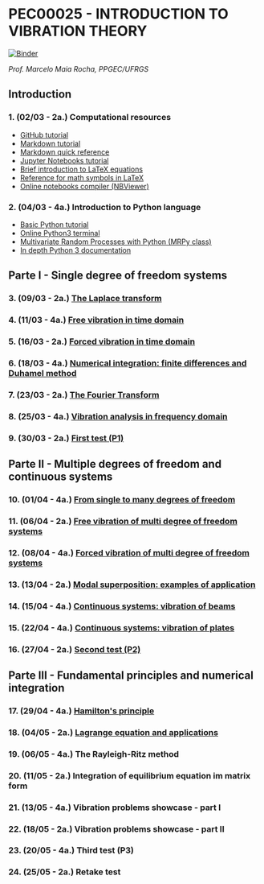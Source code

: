 #  PEC00025 - INTRODUCTION TO VIBRATION THEORY

[![Binder](https://mybinder.org/badge_logo.svg)](https://mybinder.org/v2/gh/mmaiarocha/PEC00025/master)

_Prof. Marcelo Maia Rocha, PPGEC/UFRGS_


## Introduction

### 1. (02/03 - 2a.) Computational resources

* [GitHub tutorial](https://guides.github.com/activities/hello-world/)
* [Markdown tutorial](https://www.markdowntutorial.com/)
* [Markdown quick reference](https://en.support.wordpress.com/markdown-quick-reference/)
* [Jupyter Notebooks tutorial](https://www.dataquest.io/blog/jupyter-notebook-tutorial/)
* [Brief introduction to LaTeX equations](https://www.latex-tutorial.com/tutorials/amsmath/) 
* [Reference for math symbols in LaTeX](https://www.latex-tutorial.com/symbols/math-symbols/)
* [Online notebooks compiler (NBViewer)](https://nbviewer.jupyter.org/)

### 2. (04/03 - 4a.) Introduction to Python language

* [Basic Python tutorial](https://www.learnpython.org/)
* [Online Python3 terminal](https://www.pythonanywhere.com/try-ipython/)
* [Multivariate Random Processes with Python (MRPy class)](https://nbviewer.jupyter.org/github/mmaiarocha/MRPy/blob/master/MRPy_Notebook.ipynb?flush_cache=true)
* [In depth Python 3 documentation](https://docs.python.org/3.7/)


## Parte I - Single degree of freedom systems


### 3. (09/03 - 2a.) [The Laplace transform](https://nbviewer.jupyter.org/github/mmaiarocha/PEC00025/blob/master/Class_03_LaplaceTransform.ipynb?flushcache=true)

### 4. (11/03 - 4a.) [Free vibration in time domain](https://nbviewer.jupyter.org/github/mmaiarocha/PEC00025/blob/master/Class_04_FreeTimeDomain.ipynb?flushcache=true)

### 5. (16/03 - 2a.) [Forced vibration in time domain](https://nbviewer.jupyter.org/github/mmaiarocha/PEC00025/blob/master/Class_05_ForcedTimeDomain.ipynb?flushcache=true)

### 6. (18/03 - 4a.) [Numerical integration: finite differences and Duhamel method](https://nbviewer.jupyter.org/github/mmaiarocha/PEC00025/blob/master/Class_06_NumericalIntegration.ipynb?flushcache=true)

### 7. (23/03 - 2a.) [The Fourier Transform](https://nbviewer.jupyter.org/github/mmaiarocha/PEC00025/blob/master/Class_07_FourierTransform.ipynb?flushcache=true)

### 8. (25/03 - 4a.) [Vibration analysis in frequency domain](https://nbviewer.jupyter.org/github/mmaiarocha/PEC00025/blob/master/Class_08_FrequencyDomain.ipynb?flushcache=true)

### 9. (30/03 - 2a.) [First test (P1)](https://nbviewer.jupyter.org/github/mmaiarocha/PEC00025/blob/master/Class_09_TestP1.ipynb?flushcache=true)


## Parte II - Multiple degrees of freedom and continuous systems


### 10. (01/04 - 4a.) [From single to many degrees of freedom](https://nbviewer.jupyter.org/github/mmaiarocha/PEC00025/blob/master/Class_10_FromSingleToMany.ipynb?flushcache=true)

### 11. (06/04 - 2a.) [Free vibration of multi degree of freedom systems](https://nbviewer.jupyter.org/github/mmaiarocha/PEC00025/blob/master/Class_11_FreeVibrationMDOF.ipynb?flushcache=true)

### 12. (08/04 - 4a.) [Forced vibration of multi degree of freedom systems](https://nbviewer.jupyter.org/github/mmaiarocha/PEC00025/blob/master/Class_12_ForcedVibrationMDOF.ipynb?flushcache=true)

### 13. (13/04 - 2a.) [Modal superposition: examples of application](https://nbviewer.jupyter.org/github/mmaiarocha/PEC00025/blob/master/Class_13_ExamplesModalSuperposition.ipynb?flushcache=true)

### 14. (15/04 - 4a.) [Continuous systems: vibration of beams](https://nbviewer.jupyter.org/github/mmaiarocha/PEC00025/blob/master/Class_14_VibrationOfBeams.ipynb?flushcache=true)

### 15. (22/04 - 4a.) [Continuous systems: vibration of plates](https://nbviewer.jupyter.org/github/mmaiarocha/PEC00025/blob/master/Class_15_VibrationOfPlates.ipynb?flushcache=true)

### 16. (27/04 - 2a.) [Second test (P2)](https://nbviewer.jupyter.org/github/mmaiarocha/PEC00025/blob/master/Class_16_TestP2.ipynb?flushcache=true)


## Parte III - Fundamental principles and numerical integration


### 17. (29/04 - 4a.) [Hamilton's principle](https://nbviewer.jupyter.org/github/mmaiarocha/PEC00025/blob/master/Class_17_FundamentalPrinciples.ipynb?flushcache=true)

### 18. (04/05 - 2a.) [Lagrange equation and applications](https://nbviewer.jupyter.org/github/mmaiarocha/PEC00025/blob/master/Class_18_LagrangesEquation.ipynb?flushcache=true)

### 19. (06/05 - 4a.) The Rayleigh-Ritz method

### 20. (11/05 - 2a.) Integration of equilibrium equation im matrix form

### 21. (13/05 - 4a.) Vibration problems showcase - part I

### 22. (18/05 - 2a.) Vibration problems showcase - part II

### 23. (20/05 - 4a.) Third test (P3)

### 24. (25/05 - 2a.) Retake test
